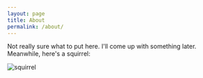 ```yaml
---
layout: page
title: About
permalink: /about/
---
```


Not really sure what to put here. I'll come up with something later. Meanwhile, here's a squirrel:

![squirrel][squirrel_img]

[squirrel_img]: https://media.npr.org/assets/img/2017/04/25/istock-115796521-fcf434f36d3d0865301cdcb9c996cfd80578ca99-s1600-c85.webp